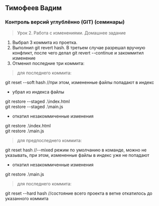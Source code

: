 
## Тимофеев Вадим

### Контроль версий углублённо (GIT) (семинары)

> Урок 2. Работа с изменениями. Домашнее задание

1. Выбрал 3 коммита из проетка.
2. Выполнил git revert hash. В третьем случае разрешал вручную конфликт, после чего делал git revert --continue и
   закоммитил изменение
3. Отменил последние три коммита:

> для последнего коммита:

git reset --soft hash //при этом, измененные файлы попадают в индекс

* убрал из индекса файлы

git restore --staged .\index.html  
git restore --staged .\main.js   


* откатил незакоммиченные изменения

git restore .\index.html  
git restore .\main.js

> для предпоследнего коммита:

git reset hash //--mixed режим по умолчанию в команде, можно не указывать, при этом, измененные файлы в индекс уже не
попадают

* откатил незакоммиченные изменения

git restore .\main.js

> для последнего коммита:

git reset --hard hash //состояние всего проекта в ветке откатилось до указанного коммита